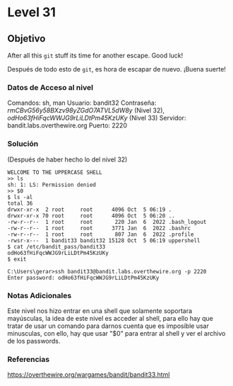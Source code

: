 # Level 31
## Objetivo
After all this `git` stuff its time for another escape. Good luck!

Después de todo esto de `git`, es hora de escapar de nuevo. ¡Buena suerte!
### Datos de Acceso al nivel
Comandos: sh, man
Usuario: bandit32
Contraseña:  *rmCBvG56y58BXzv98yZGdO7ATVL5dW8y* (Nivel 32), *odHo63fHiFqcWWJG9rLiLDtPm45KzUKy* (Nivel 33)
Servidor: bandit.labs.overthewire.org
Puerto: 2220
### Solución
(Después de haber hecho lo del nivel 32)
```
WELCOME TO THE UPPERCASE SHELL
>> ls
sh: 1: LS: Permission denied
>> $0
$ ls -al
total 36
drwxr-xr-x  2 root     root      4096 Oct  5 06:19 .
drwxr-xr-x 70 root     root      4096 Oct  5 06:20 ..
-rw-r--r--  1 root     root       220 Jan  6  2022 .bash_logout
-rw-r--r--  1 root     root      3771 Jan  6  2022 .bashrc
-rw-r--r--  1 root     root       807 Jan  6  2022 .profile
-rwsr-x---  1 bandit33 bandit32 15128 Oct  5 06:19 uppershell
$ cat /etc/bandit_pass/bandit33
odHo63fHiFqcWWJG9rLiLDtPm45KzUKy
$ exit

C:\Users\gerar>ssh bandit33@bandit.labs.overthewire.org -p 2220
Enter password: odHo63fHiFqcWWJG9rLiLDtPm45KzUKy
```
### Notas Adicionales
Este nivel nos hizo entrar en una shell que solamente soportara mayúsculas, la idea de este nivel es acceder al shell, para ello hay que tratar de usar un comando para darnos cuenta que es imposible usar minusculas, con ello, hay que usar "$0" para entrar al shell y ver el archivo de los passwords.
### Referencias
https://overthewire.org/wargames/bandit/bandit33.html